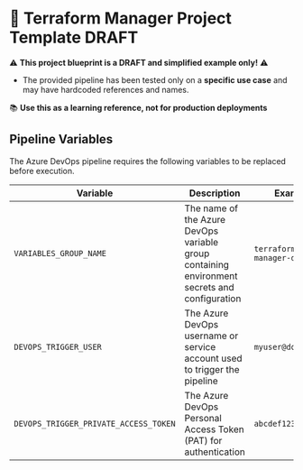 # 🚧 Terraform Manager Project Template DRAFT
⚠️ **This project blueprint is a DRAFT and simplified example only!** ⚠️
 - The provided pipeline has been tested only on a **specific use case** and may have hardcoded references and names.

 📚 **Use this as a learning reference, not for production deployments**

## Pipeline Variables

The Azure DevOps pipeline requires the following variables to be replaced before execution.

| Variable | Description | Example |
|----------|-------------|---------|
| `VARIABLES_GROUP_NAME` | The name of the Azure DevOps variable group containing environment secrets and configuration | `terraform-manager-dev-vars` |
| `DEVOPS_TRIGGER_USER` | The Azure DevOps username or service account used to trigger the pipeline | `myuser@domain.com` |
| `DEVOPS_TRIGGER_PRIVATE_ACCESS_TOKEN` | The Azure DevOps Personal Access Token (PAT) for authentication | `abcdef1234567890` |
